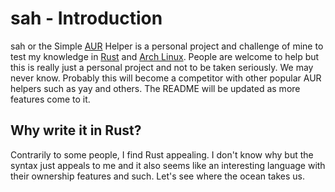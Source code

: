 # sah - Introduction
sah or the Simple [AUR](https://aur.archlinux.org/) Helper is a personal project and challenge of mine to test my knowledge in [Rust](https://github.com/rust-lang/rust) and [Arch Linux](https://www.archlinux.org/). People are welcome to help but this is really just a personal project and not to be taken seriously. We may never know. Probably this will become a competitor with other popular AUR helpers such as yay and others. The README will be updated as more features come to it.

## Why write it in Rust?
Contrarily to some people, I find Rust appealing. I don't know why but the syntax just appeals to me and it also seems like an interesting language with their ownership features and such. Let's see where the ocean takes us.

